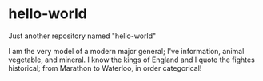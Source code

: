 # hello-world
Just another repository named "hello-world"

I am the very model of a modern major general; I've information, animal vegetable, and mineral.  I know the kings of England and I quote the fightes historical; from Marathon to Waterloo, in order categorical!
